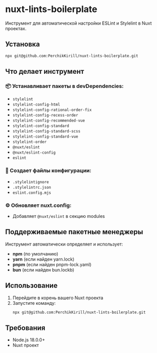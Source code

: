 # nuxt-lints-boilerplate

Инструмент для автоматической настройки ESLint и Stylelint в Nuxt проектах.

## Установка

```bash
npx git@github.com:PerchikKirill/nuxt-lints-boilerplate.git
```

## Что делает инструмент

### 📦 Устанавливает пакеты в devDependencies:
- `stylelint`
- `stylelint-config-html`
- `stylelint-config-rational-order-fix`
- `stylelint-config-recess-order`
- `stylelint-config-recommended-vue`
- `stylelint-config-standard`
- `stylelint-config-standard-scss`
- `stylelint-config-standard-vue`
- `stylelint-order`
- `@nuxt/eslint`
- `@nuxt/eslint-config`
- `eslint`

### 📁 Создает файлы конфигурации:
- `.stylelintignore`
- `.stylelintrc.json`
- `eslint.config.mjs`

### ⚙️ Обновляет nuxt.config:
- Добавляет `@nuxt/eslint` в секцию modules

## Поддерживаемые пакетные менеджеры

Инструмент автоматически определяет и использует:
- **npm** (по умолчанию)
- **yarn** (если найден yarn.lock)
- **pnpm** (если найден pnpm-lock.yaml)
- **bun** (если найден bun.lockb)

## Использование

1. Перейдите в корень вашего Nuxt проекта
2. Запустите команду:
   ```bash
   npx git@github.com:PerchikKirill/nuxt-lints-boilerplate.git
   ```

## Требования

- Node.js 18.0.0+
- Nuxt проект
